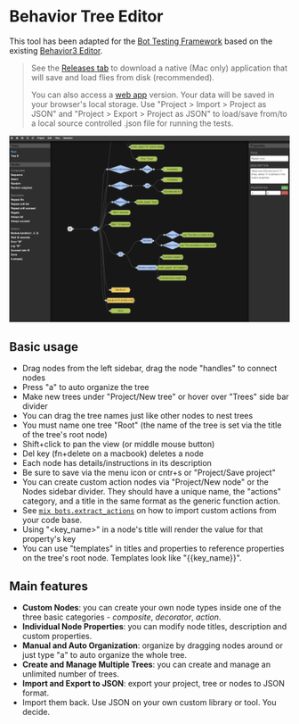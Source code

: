 # Behavior Tree Editor

This tool has been adapted for the [Bot Testing Framework](https://hexdocs.pm/bot_army/1.0.0/readme.html) based on the existing [Behavior3 Editor](https://github.com/behavior3/behavior3editor/).

> See the [Releases tab](https://github.com/adobe/behavior_tree_editor/releases) to download a native (Mac only) application that will save and load flies from disk (recommended).
>
> You can also access a [web app](https://opensource.adobe.com/behavior_tree_editor/#/dash/home) version. Your data will be saved in your browser's local storage. Use "Project > Import > Project as JSON" and "Project > Export > Project as JSON" to load/save from/to a local source controlled .json file for running the tests.

![interface preview](preview.png)

## Basic usage

- Drag nodes from the left sidebar, drag the node "handles" to connect nodes
- Press "a" to auto organize the tree
- Make new trees under "Project/New tree" or hover over "Trees" side bar divider
- You can drag the tree names just like other nodes to nest trees
- You must name one tree "Root" (the name of the tree is set via the title of the tree's root node)
- Shift+click to pan the view (or middle mouse button)
- Del key (fn+delete on a macbook) deletes a node
- Each node has details/instructions in its description
- Be sure to save via the menu icon or cntr+s or "Project/Save project"
- You can create custom action nodes via "Project/New node" or the Nodes sidebar divider. They should have a unique name, the "actions" category, and a title in the same format as the generic function action.
- See [`mix bots.extract_actions`](https://hexdocs.pm/bot_army/1.0.0/Mix.Tasks.Bots.ExtractActions.html) on how to import custom actions from your code base.
- Using "<key_name>" in a node's title will render the value for that property's key
- You can use "templates" in titles and properties to reference properties on the tree's root node. Templates look like "{{key_name}}".

## Main features

- **Custom Nodes**: you can create your own node types inside one of the three basic categories - _composite_, _decorator_, _action_.
- **Individual Node Properties**: you can modify node titles, description and custom properties.
- **Manual and Auto Organization**: organize by dragging nodes around or just type "a" to auto organize the whole tree.
- **Create and Manage Multiple Trees**: you can create and manage an unlimited number of trees.
- **Import and Export to JSON**: export your project, tree or nodes to JSON format.
- Import them back. Use JSON on your own custom library or tool. You decide.
